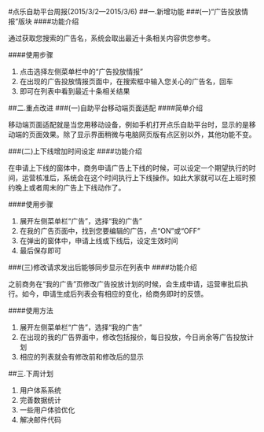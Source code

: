 #点乐自助平台周报(2015/3/2—2015/3/6)
##一.新增功能
###(一)“广告投放情报”版块
####功能介绍

通过获取您搜索的广告名，系统会取出最近十条相关内容供您参考。

####使用步骤
1. 点击选择左侧菜单栏中的“广告投放情报”
2. 在出现的广告投放情报页面中，在搜索框中输入您关心的广告名，回车
3. 即可在列表中看到最近十条相关结果

##二.重点改进
###(一)自助平台移动端页面适配
####简单介绍

移动端页面适配就是当您用移动设备，例如手机打开点乐自助平台时，显示的是移动端的页面效果。除了显示界面稍微与电脑网页版有点区别以外，其他功能不变。

###(二)上下线增加时间设定
####功能介绍

在申请上下线的窗体中，商务申请广告上下线的时候，可以设定一个期望执行的时间，运营核准后，系统会在这个时间执行上下线操作。如此大家就可以在上班时预约晚上或者周末的广告上下线动作了。

####使用步骤
1. 展开左侧菜单栏“广告”，选择“我的广告”
2. 在我的广告页面中，找到您要编辑的广告，点“ON”或“OFF”
3. 在弹出的窗体中，申请上线或下线后，设定生效时间
4. 最后保存即可

###(三)修改请求发出后能够同步显示在列表中
####功能介绍

之前商务在“我的广告”页修改广告投放计划的时候，会生成申请，运营审批后执行。如今，申请生成后列表会有相应的变化，给商务即时的反馈。

####使用方法
1. 展开左侧菜单栏“广告”，选择“我的广告”
2. 在出现的我的广告界面中，修改包括报价，每日投放，今日尚余等广告投放计划
3. 相应的列表就会有修改前和修改后的显示

##三.下周计划
1. 用户体系系统
2. 完善数据统计
3. 一些用户体验优化
4. 解决邮件代码

